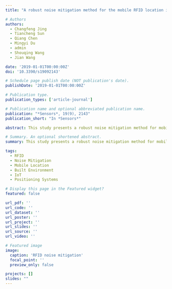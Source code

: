 ```yaml
---
title: "A robust noise mitigation method for the mobile RFID location in built environment (2019)"

# Authors
authors:
  - Changfeng Jing
  - Tiancheng Sun
  - Qiang Chen
  - Mingyi Du
  - admin
  - Shouqing Wang
  - Jian Wang

date: '2019-01-01T00:00:00Z'
doi: '10.3390/s19092143'

# Schedule page publish date (NOT publication's date).
publishDate: '2019-01-01T00:00:00Z'

# Publication type.
publication_types: ['article-journal']

# Publication name and optional abbreviated publication name.
publication: "*Sensors*, 19(9), 2143"
publication_short: "In *Sensors*"

abstract: This study presents a robust noise mitigation method for mobile RFID location in built environments. We develop innovative techniques to improve the accuracy and reliability of RFID-based positioning systems in complex indoor and urban settings. The research contributes to advancing location-based services and IoT applications in built environments.

# Summary. An optional shortened abstract.
summary: This study presents a robust noise mitigation method for mobile RFID location in built environments.

tags:
  - RFID
  - Noise Mitigation
  - Mobile Location
  - Built Environment
  - IoT
  - Positioning Systems

# Display this page in the Featured widget?
featured: false

url_pdf: ''
url_code: ''
url_dataset: ''
url_poster: ''
url_project: ''
url_slides: ''
url_source: ''
url_video: ''

# Featured image
image:
  caption: 'RFID noise mitigation'
  focal_point: ''
  preview_only: false

projects: []
slides: ""
---
```

